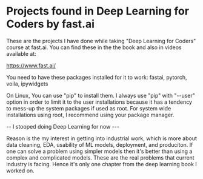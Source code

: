 # Projects found in Deep Learning for Coders by fast.ai 

These are the projects I have done while taking "Deep Learning for Coders" course at fast.ai. You can find these in the the book and also in videos available at:

https://www.fast.ai/


You need to have these packages installed for it to work:  fastai, pytorch, voila, ipywidgets

On Linux, You can use "pip" to install them. I always use "pip" with "--user" option in order to limit it to the user installations because it has a tendency to mess-up the system packages if used as root. For system wide installations using root, I recommend using your package manager.


-- I stooped doing Deep Learning for now ---

Reason is the my interest in getting into industrial work, which is more about data cleaning, EDA, usability of  ML models, deployment, and produciton. If one can solve a problem using simpler models then it's better than using a complex and complicated models. These are the real problems that current industry is facing. Hence it's only one chapter from the deep learning book I worked on.
